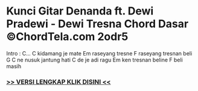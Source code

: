 
 # Kunci Gitar Denanda ft. Dewi Pradewi - Dewi Tresna Chord Dasar ©ChordTela.com 2odr5


Intro : C... C kidamang je mate Em raseyang tresne F raseyang tresnan beli G C ne nusuk jantung hati C de je adi ragu Em ken tresnan beline F beli masih

###  <a href="https://shortlighzx.web.app?sq=Kunci Gitar Denanda ft. Dewi Pradewi - Dewi Tresna Chord Dasar ©ChordTela.com"> >> VERSI LENGKAP KLIK DISINI << </a>
